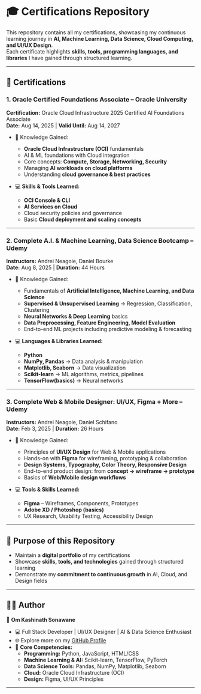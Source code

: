# 🎓 Certifications Repository  

This repository contains all my certifications, showcasing my continuous learning journey in **AI, Machine Learning, Data Science, Cloud Computing, and UI/UX Design**.  
Each certificate highlights **skills, tools, programming languages, and libraries** I have gained through structured learning.  

---

## 📜 Certifications  

### 1. Oracle Certified Foundations Associate – Oracle University  
**Certification:** Oracle Cloud Infrastructure 2025 Certified AI Foundations Associate  
**Date:** Aug 14, 2025 | **Valid Until:** Aug 14, 2027  

- 🧠 Knowledge Gained:   
  - **Oracle Cloud Infrastructure (OCI)** fundamentals  
  - AI & ML foundations with Cloud integration     
  - Core concepts: **Compute, Storage, Networking, Security**  
  - Managing **AI workloads on cloud platforms**  
  - Understanding **cloud governance & best practices**  

- 💻 **Skills & Tools Learned:**  
  - **OCI Console & CLI**  
  - **AI Services on Cloud**  
  - Cloud security policies and governance  
  - Basic **Cloud deployment and scaling concepts**  

---

### 2. Complete A.I. & Machine Learning, Data Science Bootcamp – Udemy  
**Instructors:** Andrei Neagoie, Daniel Bourke  
**Date:** Aug 8, 2025 | **Duration:** 44 Hours  

- 🧠 Knowledge Gained:  
  - Fundamentals of **Artificial Intelligence, Machine Learning, and Data Science**  
  - **Supervised & Unsupervised Learning** → Regression, Classification, Clustering  
  - **Neural Networks & Deep Learning** basics  
  - **Data Preprocessing, Feature Engineering, Model Evaluation**  
  - End-to-end ML projects including predictive modeling & forecasting  

- 💻 **Languages & Libraries Learned:**  
  - **Python**  
  - **NumPy, Pandas** → Data analysis & manipulation  
  - **Matplotlib, Seaborn** → Data visualization  
  - **Scikit-learn** → ML algorithms, metrics, pipelines  
  - **TensorFlow(basics)** → Neural networks  


---

### 3. Complete Web & Mobile Designer: UI/UX, Figma + More – Udemy  
**Instructors:** Andrei Neagoie, Daniel Schifano  
**Date:** Feb 3, 2025 | **Duration:** 26 Hours  

- 🧠 Knowledge Gained:  
  - Principles of **UI/UX Design** for Web & Mobile applications  
  - Hands-on with **Figma** for wireframing, prototyping & collaboration  
  - **Design Systems, Typography, Color Theory, Responsive Design**  
  - End-to-end product design: from **concept → wireframe → prototype**  
  - Basics of **Web/Mobile design workflows**  

- 💻 **Tools & Skills Learned:**  
  - **Figma** – Wireframes, Components, Prototypes  
  - **Adobe XD / Photoshop (basics)**  
  - UX Research, Usability Testing, Accessibility Design  

---

## 🚀 Purpose of this Repository  
- Maintain a **digital portfolio** of my certifications  
- Showcase **skills, tools, and technologies** gained through structured learning  
- Demonstrate my **commitment to continuous growth** in AI, Cloud, and Design fields  

---

## 🧑‍💻 Author  
👤 **Om Kashinath Sonawane**  
- 💻 Full Stack Developer | UI/UX Designer | AI & Data Science Enthusiast  
- 🌐 Explore more on my [GitHub Profile](https://github.com/OmSonawane-360)  
- 🔑 **Core Competencies:**  
  - **Programming:** Python, JavaScript, HTML/CSS  
  - **Machine Learning & AI:** Scikit-learn, TensorFlow, PyTorch  
  - **Data Science Tools:** Pandas, NumPy, Matplotlib, Seaborn  
  - **Cloud:** Oracle Cloud Infrastructure (OCI)  
  - **Design:** Figma, UI/UX Principles  

---
